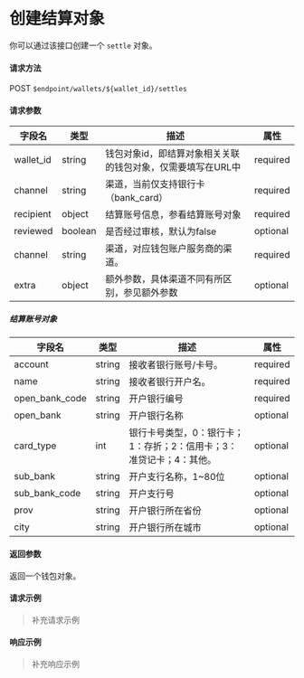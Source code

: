 # 创建结算对象

你可以通过该接口创建一个 `settle` 对象。

#### 请求方法

POST `$endpoint/wallets/${wallet_id}/settles`

#### 请求参数

| 字段名         | 类型        | 描述                                                         | 属性          |
| -------------- | ----------- | ------------------------------------------------------------ | ------------- |
| wallet_id | string | 钱包对象id，即结算对象相关关联的钱包对象，仅需要填写在URL中 | required |
| channel   | string  | 渠道，当前仅支持银行卡（bank_card）                         | required |
| recipient | object  | 结算账号信息，参看结算账号对象                              | required |
| reviewed | boolean | 是否经过审核，默认为false | optional |
| channel | string | 渠道，对应钱包账户服务商的渠道。 | required |
| extra           | object      | 额外参数，具体渠道不同有所区别，参见额外参数                 | optional      |

##### 结算账号对象

| 字段名         | 类型   | 描述                                                         | 属性     |
| -------------- | ------ | ------------------------------------------------------------ | -------- |
| account        | string | 接收者银行账号/卡号。                                        | required |
| name           | string | 接收者银行开户名。                                           | required |
| open_bank_code | string | 开户银行编号                                                 | required |
| open_bank      | string | 开户银行名称                                                 | optional |
| card_type      | int    | 银行卡号类型，0：银行卡；1：存折；2：信用卡；3：准贷记卡；4：其他。 | optional |
| sub_bank       | string | 开户支行名称，1~80位                                         | optional |
| sub_bank_code  | string | 开户支行号                                                   | optional |
| prov           | string | 开户银行所在省份                                             | optional |
| city           | string | 开户银行所在城市                                             | optional |

#### 返回参数

返回一个钱包对象。

#### 请求示例

> 补充请求示例

#### 响应示例

> 补充响应示例